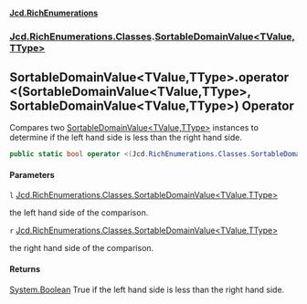 #### [Jcd.RichEnumerations](index.md 'index')
### [Jcd.RichEnumerations.Classes](Jcd.RichEnumerations.Classes.md 'Jcd.RichEnumerations.Classes').[SortableDomainValue&lt;TValue,TType&gt;](SortableDomainValue_TValue,TType_.md 'Jcd.RichEnumerations.Classes.SortableDomainValue<TValue,TType>')

## SortableDomainValue<TValue,TType>.operator <(SortableDomainValue<TValue,TType>, SortableDomainValue<TValue,TType>) Operator

Compares two [SortableDomainValue&lt;TValue,TType&gt;](SortableDomainValue_TValue,TType_.md 'Jcd.RichEnumerations.Classes.SortableDomainValue<TValue,TType>') instances to determine if the left hand side is less
than
the right hand side.

```csharp
public static bool operator <(Jcd.RichEnumerations.Classes.SortableDomainValue<TValue,TType>? l, Jcd.RichEnumerations.Classes.SortableDomainValue<TValue,TType>? r);
```
#### Parameters

<a name='Jcd.RichEnumerations.Classes.SortableDomainValue_TValue,TType_.op_LessThan(Jcd.RichEnumerations.Classes.SortableDomainValue_TValue,TType_,Jcd.RichEnumerations.Classes.SortableDomainValue_TValue,TType_).l'></a>

`l` [Jcd.RichEnumerations.Classes.SortableDomainValue&lt;](SortableDomainValue_TValue,TType_.md 'Jcd.RichEnumerations.Classes.SortableDomainValue<TValue,TType>')[TValue](SortableDomainValue_TValue,TType_.md#Jcd.RichEnumerations.Classes.SortableDomainValue_TValue,TType_.TValue 'Jcd.RichEnumerations.Classes.SortableDomainValue<TValue,TType>.TValue')[,](SortableDomainValue_TValue,TType_.md 'Jcd.RichEnumerations.Classes.SortableDomainValue<TValue,TType>')[TType](SortableDomainValue_TValue,TType_.md#Jcd.RichEnumerations.Classes.SortableDomainValue_TValue,TType_.TType 'Jcd.RichEnumerations.Classes.SortableDomainValue<TValue,TType>.TType')[&gt;](SortableDomainValue_TValue,TType_.md 'Jcd.RichEnumerations.Classes.SortableDomainValue<TValue,TType>')

the left hand side of the comparison.

<a name='Jcd.RichEnumerations.Classes.SortableDomainValue_TValue,TType_.op_LessThan(Jcd.RichEnumerations.Classes.SortableDomainValue_TValue,TType_,Jcd.RichEnumerations.Classes.SortableDomainValue_TValue,TType_).r'></a>

`r` [Jcd.RichEnumerations.Classes.SortableDomainValue&lt;](SortableDomainValue_TValue,TType_.md 'Jcd.RichEnumerations.Classes.SortableDomainValue<TValue,TType>')[TValue](SortableDomainValue_TValue,TType_.md#Jcd.RichEnumerations.Classes.SortableDomainValue_TValue,TType_.TValue 'Jcd.RichEnumerations.Classes.SortableDomainValue<TValue,TType>.TValue')[,](SortableDomainValue_TValue,TType_.md 'Jcd.RichEnumerations.Classes.SortableDomainValue<TValue,TType>')[TType](SortableDomainValue_TValue,TType_.md#Jcd.RichEnumerations.Classes.SortableDomainValue_TValue,TType_.TType 'Jcd.RichEnumerations.Classes.SortableDomainValue<TValue,TType>.TType')[&gt;](SortableDomainValue_TValue,TType_.md 'Jcd.RichEnumerations.Classes.SortableDomainValue<TValue,TType>')

the right hand side of the comparison.

#### Returns
[System.Boolean](https://docs.microsoft.com/en-us/dotnet/api/System.Boolean 'System.Boolean')
True if the left hand side is less than the right hand side.